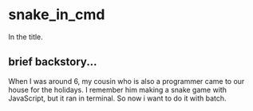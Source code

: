 # snake_in_cmd
In the title.

## brief backstory...
When I was around 6, my cousin who is also a programmer came to our house for the holidays. I remember him making a snake game with JavaScript, but it ran in terminal.
So now i want to do it with batch.
